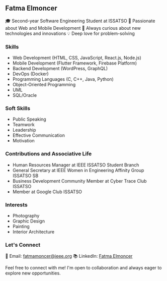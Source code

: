 ## Fatma Elmoncer

🎓 Second-year Software Engineering Student at ISSATSO
🚀 Passionate about Web and Mobile Development
🌟 Always curious about new technologies and innovations
💡 Deep love for problem-solving

### Skills

- Web Development (HTML, CSS, JavaScript, React.js, Node.js)
- Mobile Development (Flutter Framework, Firebase Platform)
- Backend Development (WordPress, GraphQL)
- DevOps (Docker)
- Programming Languages (C, C++, Java, Python)
- Object-Oriented Programming
- UML
- SQL/Oracle

### Soft Skills

- Public Speaking
- Teamwork
- Leadership
- Effective Communication
- Motivation
  
### Contributions and Associative Life

- Human Resources Manager at IEEE ISSATSO Student Branch
- General Secretary at IEEE Women in Engineering Affinity Group ISSATSO SB
- Business Development Community Member at Cyber Trace Club ISSATSO
- Member at Google Club ISSATSO

### Interests

- Photography
- Graphic Design
- Painting
- Interior Architecture

### Let's Connect

📧 Email: [fatmamoncer@ieee.org](mailto:fatmamoncer@ieee.org)
📚 LinkedIn: [Fatma Elmoncer](https://www.linkedin.com/in/fatma-elmoncer-45a051219/)

Feel free to connect with me! I'm open to collaboration and always eager to explore new opportunities.
